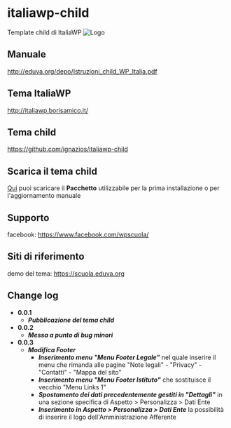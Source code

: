 # italiawp-child
Template child di ItaliaWP
![Logo](http://eduva.org/depo/LogoTemplateScuolaEsteso.png)
## Manuale
http://eduva.org/depo/Istruzioni_child_WP_Italia.pdf
## Tema ItaliaWP
http://italiawp.borisamico.it/
## Tema child
https://github.com/ignazios/italiawp-child
## Scarica il tema child
[Qui](italiawp-child.zip) puoi scaricare il **Pacchetto** utilizzabile per la prima installazione o per l'aggiornamento manuale
## Supporto
facebook: https://www.facebook.com/wpscuola/
## Siti di riferimento
demo del tema: https://scuola.eduva.org
## Change log
- **0.0.1**
  - ***Pubblicazione del tema child***
- **0.0.2** 
  - ***Messa a punto di bug minori***
- **0.0.3** 
  - ***Modifica Footer***
    - ***Inserimento menu "Menu Footer Legale"*** nel quale inserire il menu che rimanda alle pagine "Note legali" - "Privacy" - "Contatti" - "Mappa del sito"
    - ***Inserimento menu "Menu Footer Istituto"*** che sostituisce il vecchio "Menu Links 1"
    - ***Spostamento dei dati precedentemente gestiti in "Dettagli"*** in una sezione specifica di Aspetto > Personalizza > Dati Ente
    - ***Inserimento in Aspetto > Personalizza > Dati Ente*** la possibilità di inserire il logo dell'Amministrazione Afferente
